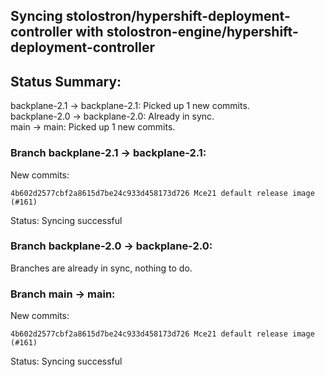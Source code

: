 ## Syncing stolostron/hypershift-deployment-controller with stolostron-engine/hypershift-deployment-controller

## Status Summary:

backplane-2.1 -> backplane-2.1: Picked up 1 new commits.  
backplane-2.0 -> backplane-2.0: Already in sync.  
main -> main: Picked up 1 new commits.  

### Branch backplane-2.1 -> backplane-2.1:

New commits:

```
4b602d2577cbf2a8615d7be24c933d458173d726 Mce21 default release image (#161)
```

Status: Syncing successful

### Branch backplane-2.0 -> backplane-2.0:

Branches are already in sync, nothing to do.

### Branch main -> main:

New commits:

```
4b602d2577cbf2a8615d7be24c933d458173d726 Mce21 default release image (#161)
```

Status: Syncing successful
